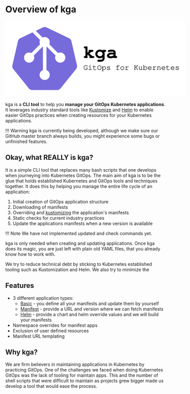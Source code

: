 # Overview of kga
<img src="assets/kga_logo.svg" style="max-width: 565px"/>

kga is a **CLI tool** to help you **manage your GitOps Kubernetes applications**.
It leverages industry standard tools like [Kustomize](https://kustomize.io) and [Helm](https://helm.sh) to enable easier GitOps practices when creating resources for your Kubernetes applications.   

!!! Warning
    kga is currently being developed, although we make sure our GitHub master branch always builds, you might experience some bugs or unfinished features.

## Okay, what REALLY is kga?
It is a simple CLI tool that replaces many bash scripts that one develops when journeying into Kubernetes GitOps.
The main aim of kga is to be the glue that holds established Kubernetes and GitOps tools and techniques together.
It does this by helping you manage the entire life cycle of an application:

1. Initial creation of GitOps application structure
2. Downloading of manifests
3. Overriding and [kustomizing](https://kustomize.io) the application's manifests
4. Static checks for current industry practices
5. Update the applications manifests when a new version is available 

!!! Note
    We have not implemented updated and check commands yet.

kga is only needed when creating and updating applications.
Once kga does its magic, you are just left with plain old YAML files, that you already know how to work with.

We try to reduce technical debt by sticking to Kubernetes established tooling such as Kustomization and Helm.
We also try to minimize the 

## Features
* 3 different application types:
    * [Basic](user-guide/basic-app.md) - you define all your manifests and update them by yourself
    * [Manifest](user-guide/manifest-app.md) - provide a URL and version where we can fetch manifests
    * [Helm](user-guide/helm-app.md) - provide a chart and helm override values and we will build your manifests
* Namespace overrides for manifest apps
* Exclusion of user defined resources
* Manifest URL templating 

## Why kga?
We are firm believers in maintaining applications in Kubernetes by practicing GitOps.
One of the challenges we faced when doing Kubernetes GitOps was the lack of tooling for maintain apps.
This and the number of shell scripts that were difficult to maintain as projects grew bigger made us develop a tool that would ease the process.
